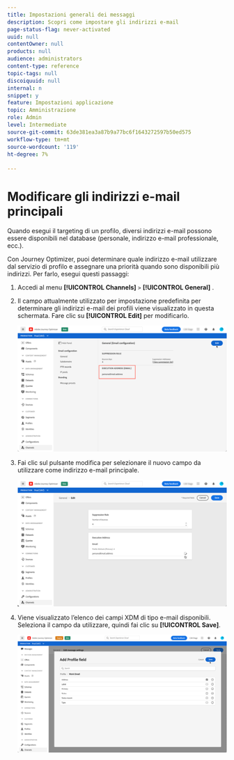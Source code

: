 ```yaml
---
title: Impostazioni generali dei messaggi
description: Scopri come impostare gli indirizzi e-mail
page-status-flag: never-activated
uuid: null
contentOwner: null
products: null
audience: administrators
content-type: reference
topic-tags: null
discoiquuid: null
internal: n
snippet: y
feature: Impostazioni applicazione
topic: Amministrazione
role: Admin
level: Intermediate
source-git-commit: 63de381ea3a87b9a77bc6f1643272597b50ed575
workflow-type: tm+mt
source-wordcount: '119'
ht-degree: 7%

---
```



# Modificare gli indirizzi e-mail principali

Quando esegui il targeting di un profilo, diversi indirizzi e-mail possono essere disponibili nel database (personale, indirizzo e-mail professionale, ecc.).

Con Journey Optimizer, puoi determinare quale indirizzo e-mail utilizzare dal servizio di profilo e assegnare una priorità quando sono disponibili più indirizzi. Per farlo, esegui questi passaggi:

1. Accedi al menu **[!UICONTROL Channels]** `>` **[!UICONTROL General]** .
1. Il campo attualmente utilizzato per impostazione predefinita per determinare gli indirizzi e-mail dei profili viene visualizzato in questa schermata. Fare clic su **[!UICONTROL Edit]** per modificarlo.

   ![](../assets/primary-address.png)

1. Fai clic sul pulsante modifica per selezionare il nuovo campo da utilizzare come indirizzo e-mail principale.

   ![](../assets/primary-address-edit.png)

1. Viene visualizzato l’elenco dei campi XDM di tipo e-mail disponibili. Seleziona il campo da utilizzare, quindi fai clic su **[!UICONTROL Save]**.

   ![](../assets/primary-address-field.png)

<!--1. You can also select an additional field to use as secondary email address. This allows you to determine which field to use if the primary field is empty for a profile. >> will be done later on-->

